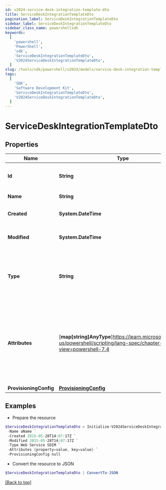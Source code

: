 ```yaml
---
id: v2024-service-desk-integration-template-dto
title: ServiceDeskIntegrationTemplateDto
pagination_label: ServiceDeskIntegrationTemplateDto
sidebar_label: ServiceDeskIntegrationTemplateDto
sidebar_class_name: powershellsdk
keywords:
  [
    'powershell',
    'PowerShell',
    'sdk',
    'ServiceDeskIntegrationTemplateDto',
    'V2024ServiceDeskIntegrationTemplateDto',
  ]
slug: /tools/sdk/powershell/v2024/models/service-desk-integration-template-dto
tags:
  [
    'SDK',
    'Software Development Kit',
    'ServiceDeskIntegrationTemplateDto',
    'V2024ServiceDeskIntegrationTemplateDto',
  ]
---
```


# ServiceDeskIntegrationTemplateDto

## Properties

| Name | Type | Description | Notes |
| --- | --- | --- | --- |
| **Id** | **String** | System-generated unique ID of the Object | [optional] [readonly] |
| **Name** | **String** | Name of the Object | [required] |
| **Created** | **System.DateTime** | Creation date of the Object | [optional] [readonly] |
| **Modified** | **System.DateTime** | Last modification date of the Object | [optional] [readonly] |
| **Type** | **String** | The 'type' property specifies the type of the Service Desk integration template. | [required][default to "web service sdim"] |
| **Attributes** | [**map[string]AnyType**]https://learn.microsoft.com/en-us/powershell/scripting/lang-spec/chapter-04?view=powershell-7.4 | The 'attributes' property value is a map of attributes available for integrations using this Service Desk integration template. | [required] |
| **ProvisioningConfig** | [**ProvisioningConfig**](provisioning-config) |  | [required] |

## Examples

- Prepare the resource

```powershell
$ServiceDeskIntegrationTemplateDto = Initialize-V2024ServiceDeskIntegrationTemplateDto  -Id id12345 `
 -Name aName `
 -Created 2015-05-28T14:07:17Z `
 -Modified 2015-05-28T14:07:17Z `
 -Type Web Service SDIM `
 -Attributes {property=value, key=value} `
 -ProvisioningConfig null
```

- Convert the resource to JSON

```powershell
$ServiceDeskIntegrationTemplateDto | ConvertTo-JSON
```

[[Back to top]](#)
